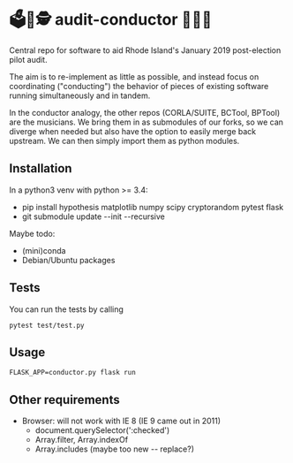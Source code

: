 # 🗳️🔬🕵️ audit-conductor 🎼🎶🎻

Central repo for software to aid Rhode Island's January 2019 post-election pilot audit.

The aim is to re-implement as little as possible, and instead focus on
coordinating ("conducting") the behavior of pieces of existing software running
simultaneously and in tandem.

In the conductor analogy, the other repos (CORLA/SUITE, BCTool, BPTool) are the
musicians. We bring them in as submodules of our forks, so we can diverge
when needed but also have the option to easily merge back upstream. We can then
simply import them as python modules.

## Installation

In a python3 venv with python >= 3.4:

  - pip install hypothesis matplotlib numpy scipy cryptorandom pytest flask
  - git submodule update --init --recursive

Maybe todo:

  - (mini)conda
  - Debian/Ubuntu packages

## Tests

You can run the tests by calling

    pytest test/test.py

## Usage

    FLASK_APP=conductor.py flask run

## Other requirements

  - Browser: will not work with IE 8 (IE 9 came out in 2011)
    - document.querySelector(':checked')
    - Array.filter, Array.indexOf
    - Array.includes (maybe too new -- replace?)

